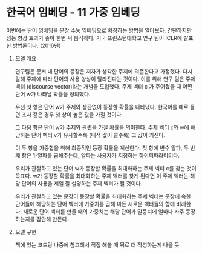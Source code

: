 # 한국어 임베딩 - 11 가중 임베딩

이번에는 단어 임베딩을 문장 수눙 임베딩으로 확장하는 방법을 알아보자. 간단하지만 성능 향상 효과가 좋아 한번 써 봄직하다. 기국 프린스턴대학교 연구 팀이 ICLR에 발표한 방법론이다. (2016년)

1. 모델 개요

    연구팀은 문서 내 단어의 등장은 저자가 생각한 주제에 의존한다고 가정했다. 다시 말해 주제에 따라 단어의 사용 양상이 달라진다는 것이다. 이를 위해 연구 팀은 주제 벡터 (discourse vector)라는 개념을 도입했다. 주제 벡터 c 가 주어졌을 때 어떤 단어 w가 나타날 확률을 정의했다.

    우선 첫 항은 단어 w가 주제와 상관없이 등장할 확률을 나타냈다. 한국어를 예로 들면 조사 같은 경우 첫 상이 높은 값을 가질 것이다.

    그 다음 항은 단어 w가 주제와 관련을 가질 확률을 의미한다. 주제 벡터 c와 w에 해당하는 단어 벡터 v가 유사할수록 (내적 값이 클수록) 그 값이 커진다.

    이 두 항을 가중합을 취해 최종적인 등장 확률을 계산한다. 첫 항에 변수 알파, 두 번째 항은 1-알파를 곱해주는데, 알파는 사용자가 지정하는 하이퍼파라미터다.

    우리가 관찰하고 있는 단어 w가 등장할 확률을 최대화하는 주제 벡터 c를 찾는 것이 목표다. w가 등장할 확률을 최대화하는 주제 벡터를 찾게 된다면 이 주제 벡터는 해당 단어의 사용을 제일 잘 설명하는 주제 벡터가 될 것이다.

    우리가 관찰하고 있는 문장이 등장할 확률을 최대화하는 주제 벡터는 문장에 속한 단어들에 해당하는 단어 벡터에 가중치를 곱해 마든 새로운 벡터들의 합에 비례한다. 새로운 단어 벡터를 만들 때의 가중치는 해당 단어가 말뭉치에 얼마나 자주 등장하는지를 감안해 만든다. 

2. 모델 구현

    책에 있는 코드랑 나중에 참고해서 직접 해볼 때 뒤로 더 작성하는게 나을 듯